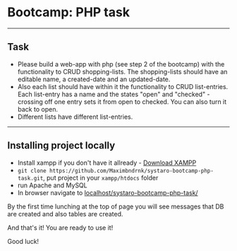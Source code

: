 
# Bootcamp: PHP task
---
## Task

* Please build a web-app with php (see step 2 of the bootcamp) with the functionality to CRUD shopping-lists. The shopping-lists should have an editable name, a created-date and an updated-date.
* Also each list should have within it the functionality to CRUD list-entries. Each list-entry has a name and the states "open" and "checked" - crossing off one entry sets it from open to checked. You can also turn it back to open.
* Different lists have different list-entries.
---
## Installing project locally

* Install xampp if you don't have it allready - [Download XAMPP](https://www.apachefriends.org/ru/index.html)
*  `git clone https://github.com/Maximbndrnk/systaro-bootcamp-php-task.git`, put project in your `xampp/htdocs` folder
*  run Apache and MySQL
*  In browser navigate to [localhost/systaro-bootcamp-php-task/](http://localhost/systaro-bootcamp-php-task/)

By the first time lunching at the top of page you will see messages that DB are created and also tables are created.

And that's it! You are ready to use it!

Good luck!